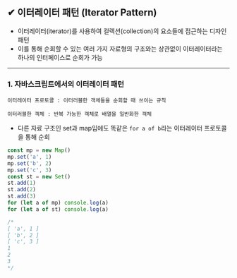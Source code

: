 ## ✔ 이터레이터 패턴 (Iterator Pattern)
  - 이터레이터(iterator)를 사용하여 컬렉션(collection)의 요소들에 접근하는 디자인 패턴
  - 이를 통해 순회할 수 있는 여러 가지 자료형의 구조와는 상관없이 이터레이터라는 하나의 인터페이스로 순회가 가능

- - -
### 1. 자바스크립트에서의 이터레이터 패턴
  ```
  이터레이터 프로토콜 : 이터러블한 객체들을 순회할 때 쓰이는 규칙
  
  이터러블한 객체 : 반복 가능한 객체로 배열을 일반화한 객체
  ```
  - 다른 자료 구조인 set과 map임에도 똑같은 `for a of b`라는 이터레이터 프로토콜을 통해 순회
  ```javascript
  const mp = new Map()
  mp.set('a', 1)
  mp.set('b', 2)
  mp.set('c', 3)
  const st = new Set()
  st.add(1)
  st.add(2)
  st.add(3)
  for (let a of mp) console.log(a)
  for (let a of st) console.log(a)

  /*
  [ 'a', 1 ]
  [ 'b', 2 ]
  [ 'c', 3 ]
  1
  2
  3
  */
  ```
